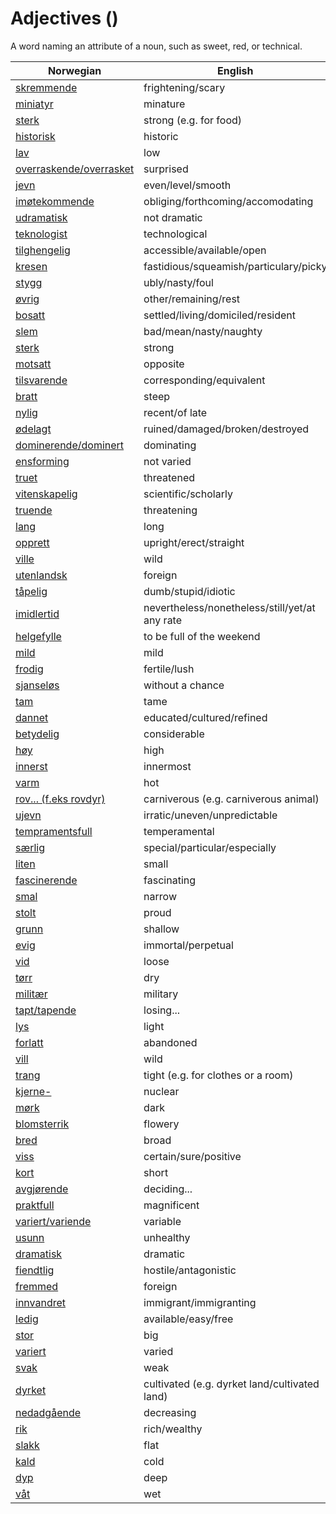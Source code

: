 # Adjectives (<COUNT>)

A word naming an attribute of a noun, such as sweet, red, or technical.

| Norwegian | English |
| --- | --- |
| [skremmende](https://www.ordnett.no/search?language=no&phrase=skremmende) | frightening/scary |
| [miniatyr](https://www.ordnett.no/search?language=no&phrase=miniatyr) | minature |
| [sterk](https://www.ordnett.no/search?language=no&phrase=sterk) | strong (e.g. for food) |
| [historisk](https://www.ordnett.no/search?language=no&phrase=historisk) | historic |
| [lav](https://www.ordnett.no/search?language=no&phrase=lav) | low |
| [overraskende/overrasket](https://www.ordnett.no/search?language=no&phrase=overraskende/overrasket) | surprised |
| [jevn](https://www.ordnett.no/search?language=no&phrase=jevn) | even/level/smooth |
| [imøtekommende](https://www.ordnett.no/search?language=no&phrase=imøtekommende) | obliging/forthcoming/accomodating |
| [udramatisk](https://www.ordnett.no/search?language=no&phrase=udramatisk) | not dramatic |
| [teknologist](https://www.ordnett.no/search?language=no&phrase=teknologist) | technological |
| [tilghengelig](https://www.ordnett.no/search?language=no&phrase=tilghengelig) | accessible/available/open |
| [kresen](https://www.ordnett.no/search?language=no&phrase=kresen) | fastidious/squeamish/particulary/picky |
| [stygg](https://www.ordnett.no/search?language=no&phrase=stygg) | ubly/nasty/foul |
| [øvrig](https://www.ordnett.no/search?language=no&phrase=øvrig) | other/remaining/rest |
| [bosatt](https://www.ordnett.no/search?language=no&phrase=bosatt) | settled/living/domiciled/resident |
| [slem](https://www.ordnett.no/search?language=no&phrase=slem) | bad/mean/nasty/naughty |
| [sterk](https://www.ordnett.no/search?language=no&phrase=sterk) | strong |
| [motsatt](https://www.ordnett.no/search?language=no&phrase=motsatt) | opposite |
| [tilsvarende](https://www.ordnett.no/search?language=no&phrase=tilsvarende) | corresponding/equivalent |
| [bratt](https://www.ordnett.no/search?language=no&phrase=bratt) | steep |
| [nylig](https://www.ordnett.no/search?language=no&phrase=nylig) | recent/of late |
| [ødelagt](https://www.ordnett.no/search?language=no&phrase=ødelagt) | ruined/damaged/broken/destroyed |
| [dominerende/dominert](https://www.ordnett.no/search?language=no&phrase=dominerende/dominert) | dominating |
| [ensforming](https://www.ordnett.no/search?language=no&phrase=ensforming) | not varied |
| [truet](https://www.ordnett.no/search?language=no&phrase=truet) | threatened |
| [vitenskapelig](https://www.ordnett.no/search?language=no&phrase=vitenskapelig) | scientific/scholarly |
| [truende](https://www.ordnett.no/search?language=no&phrase=truende) | threatening |
| [lang](https://www.ordnett.no/search?language=no&phrase=lang) | long |
| [opprett](https://www.ordnett.no/search?language=no&phrase=opprett) | upright/erect/straight |
| [ville](https://www.ordnett.no/search?language=no&phrase=ville) | wild |
| [utenlandsk](https://www.ordnett.no/search?language=no&phrase=utenlandsk) | foreign |
| [tåpelig](https://www.ordnett.no/search?language=no&phrase=tåpelig) | dumb/stupid/idiotic |
| [imidlertid](https://www.ordnett.no/search?language=no&phrase=imidlertid) | nevertheless/nonetheless/still/yet/at any rate |
| [helgefylle](https://www.ordnett.no/search?language=no&phrase=helgefylle) | to be full of the weekend |
| [mild](https://www.ordnett.no/search?language=no&phrase=mild) | mild |
| [frodig](https://www.ordnett.no/search?language=no&phrase=frodig) | fertile/lush |
| [sjanseløs](https://www.ordnett.no/search?language=no&phrase=sjanseløs) | without a chance |
| [tam](https://www.ordnett.no/search?language=no&phrase=tam) | tame |
| [dannet](https://www.ordnett.no/search?language=no&phrase=dannet) | educated/cultured/refined |
| [betydelig](https://www.ordnett.no/search?language=no&phrase=betydelig) | considerable |
| [høy](https://www.ordnett.no/search?language=no&phrase=høy) | high |
| [innerst](https://www.ordnett.no/search?language=no&phrase=innerst) | innermost |
| [varm](https://www.ordnett.no/search?language=no&phrase=varm) | hot |
| [rov... (f.eks rovdyr)](https://www.ordnett.no/search?language=no&phrase=rov...%20(f.eks%20rovdyr)) | carniverous (e.g. carniverous animal) |
| [ujevn](https://www.ordnett.no/search?language=no&phrase=ujevn) | irratic/uneven/unpredictable |
| [tempramentsfull](https://www.ordnett.no/search?language=no&phrase=tempramentsfull) | temperamental |
| [særlig](https://www.ordnett.no/search?language=no&phrase=særlig) | special/particular/especially |
| [liten](https://www.ordnett.no/search?language=no&phrase=liten) | small |
| [fascinerende](https://www.ordnett.no/search?language=no&phrase=fascinerende) | fascinating |
| [smal](https://www.ordnett.no/search?language=no&phrase=smal) | narrow |
| [stolt](https://www.ordnett.no/search?language=no&phrase=stolt) | proud |
| [grunn](https://www.ordnett.no/search?language=no&phrase=grunn) | shallow |
| [evig](https://www.ordnett.no/search?language=no&phrase=evig) | immortal/perpetual |
| [vid](https://www.ordnett.no/search?language=no&phrase=vid) | loose |
| [tørr](https://www.ordnett.no/search?language=no&phrase=tørr) | dry |
| [militær](https://www.ordnett.no/search?language=no&phrase=militær) | military |
| [tapt/tapende](https://www.ordnett.no/search?language=no&phrase=tapt/tapende) | losing... |
| [lys](https://www.ordnett.no/search?language=no&phrase=lys) | light |
| [forlatt](https://www.ordnett.no/search?language=no&phrase=forlatt) | abandoned |
| [vill](https://www.ordnett.no/search?language=no&phrase=vill) | wild |
| [trang](https://www.ordnett.no/search?language=no&phrase=trang) | tight (e.g. for clothes or a room) |
| [kjerne-](https://www.ordnett.no/search?language=no&phrase=kjerne-) | nuclear |
| [mørk](https://www.ordnett.no/search?language=no&phrase=mørk) | dark |
| [blomsterrik](https://www.ordnett.no/search?language=no&phrase=blomsterrik) | flowery |
| [bred](https://www.ordnett.no/search?language=no&phrase=bred) | broad |
| [viss](https://www.ordnett.no/search?language=no&phrase=viss) | certain/sure/positive |
| [kort](https://www.ordnett.no/search?language=no&phrase=kort) | short |
| [avgjørende](https://www.ordnett.no/search?language=no&phrase=avgjørende) | deciding... |
| [praktfull](https://www.ordnett.no/search?language=no&phrase=praktfull) | magnificent |
| [variert/variende](https://www.ordnett.no/search?language=no&phrase=variert/variende) | variable |
| [usunn](https://www.ordnett.no/search?language=no&phrase=usunn) | unhealthy |
| [dramatisk](https://www.ordnett.no/search?language=no&phrase=dramatisk) | dramatic |
| [fiendtlig](https://www.ordnett.no/search?language=no&phrase=fiendtlig) | hostile/antagonistic |
| [fremmed](https://www.ordnett.no/search?language=no&phrase=fremmed) | foreign |
| [innvandret](https://www.ordnett.no/search?language=no&phrase=innvandret) | immigrant/immigranting |
| [ledig](https://www.ordnett.no/search?language=no&phrase=ledig) | available/easy/free |
| [stor](https://www.ordnett.no/search?language=no&phrase=stor) | big |
| [variert](https://www.ordnett.no/search?language=no&phrase=variert) | varied |
| [svak](https://www.ordnett.no/search?language=no&phrase=svak) | weak |
| [dyrket](https://www.ordnett.no/search?language=no&phrase=dyrket) | cultivated (e.g. dyrket land/cultivated land) |
| [nedadgående](https://www.ordnett.no/search?language=no&phrase=nedadgående) | decreasing |
| [rik](https://www.ordnett.no/search?language=no&phrase=rik) | rich/wealthy |
| [slakk](https://www.ordnett.no/search?language=no&phrase=slakk) | flat |
| [kald](https://www.ordnett.no/search?language=no&phrase=kald) | cold |
| [dyp](https://www.ordnett.no/search?language=no&phrase=dyp) | deep |
| [våt](https://www.ordnett.no/search?language=no&phrase=våt) | wet |

